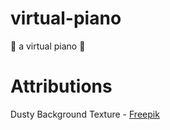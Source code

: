 # virtual-piano

🎹 a virtual piano 🎹

# Attributions

Dusty Background Texture - [Freepik](https://www.freepik.com/free-vector/detailed-grunge-style-dusty-overlay-texture_16080132.htm#query=texture%20svg&position=2&from_view=keyword&track=ais)
